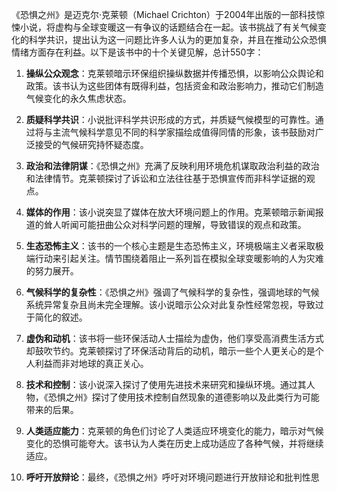 《恐惧之州》是迈克尔·克莱顿（Michael Crichton）于2004年出版的一部科技惊悚小说，将虚构与全球变暖这一有争议的话题结合在一起。该书挑战了有关气候变化的科学共识，提出认为这一问题比许多人认为的更加复杂，并且在推动公众恐惧情绪方面存在利益。以下是该书中的十个关键见解，总计550字：

1. **操纵公众观念**：克莱顿暗示环保组织操纵数据并传播恐惧，以影响公众舆论和政策。该书认为这些团体有既得利益，包括资金和政治影响力，推动它们制造气候变化的永久焦虑状态。

2. **质疑科学共识**：小说批评科学共识形成的方式，并质疑气候模型的可靠性。通过将与主流气候科学意见不同的科学家描绘成值得同情的形象，该书鼓励对广泛接受的气候研究持怀疑态度。

3. **政治和法律阴谋**：《恐惧之州》充满了反映利用环境危机谋取政治利益的政治和法律情节。克莱顿探讨了诉讼和立法往往基于恐惧宣传而非科学证据的观点。

4. **媒体的作用**：该小说突显了媒体在放大环境问题上的作用。克莱顿暗示新闻报道的耸人听闻可能扭曲公众对科学问题的理解，导致错误的观点和政策。

5. **生态恐怖主义**：该书的一个核心主题是生态恐怖主义，环境极端主义者采取极端行动来引起关注。情节围绕着阻止一系列旨在模拟全球变暖影响的人为灾难的努力展开。

6. **气候科学的复杂性**：《恐惧之州》强调了气候科学的复杂性，强调地球的气候系统异常复杂且尚未完全理解。该小说暗示公众对此复杂性经常忽视，导致过于简化的叙述。

7. **虚伪和动机**：该书将一些环保活动人士描绘为虚伪，他们享受高消费生活方式却鼓吹节约。克莱顿探讨了环保活动背后的动机，暗示一些个人更关心的是个人利益而非对地球的真正关心。

8. **技术和控制**：该小说深入探讨了使用先进技术来研究和操纵环境。通过其人物，《恐惧之州》探讨了使用技术控制自然现象的道德影响以及此类行为可能带来的后果。

9. **人类适应能力**：克莱顿的角色们讨论了人类适应环境变化的能力，暗示对气候变化的恐惧可能夸大。该书认为人类在历史上成功适应了各种气候，并将继续适应。

10. **呼吁开放辩论**：最终，《恐惧之州》呼吁对环境问题进行开放辩论和批判性思